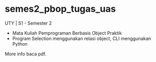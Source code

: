 # semes2_pbop_tugas_uas
UTY | S1 - Semester 2
- Mata Kuliah Pemprograman Berbasis Object Praktik
- Program Selection menggunakan relasi object, CLI menggunakan Python

More info baca pdf.
